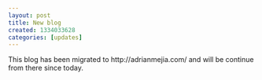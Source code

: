 ```yaml
--- 
layout: post
title: New blog
created: 1334033628
categories: [updates]
---
```

<p>This blog has been migrated to http://adrianmejia.com/ and will be continue from there since today.</p>
